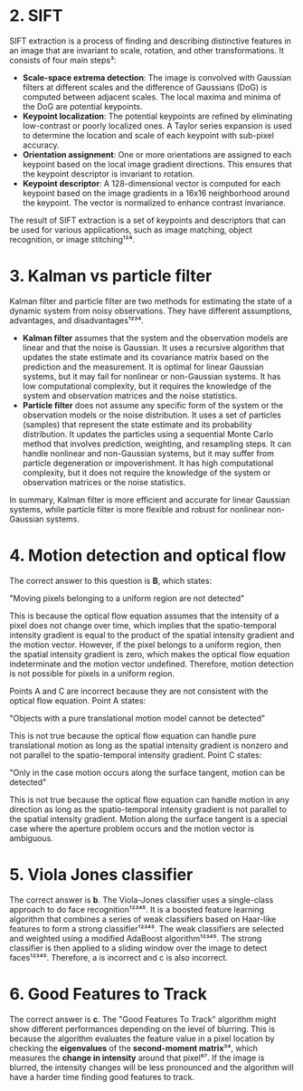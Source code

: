 # 2. SIFT

SIFT extraction is a process of finding and describing distinctive features in an image that are invariant to scale, rotation, and other transformations. It consists of four main steps³:

- **Scale-space extrema detection**: The image is convolved with Gaussian filters at different scales and the difference of Gaussians (DoG) is computed between adjacent scales. The local maxima and minima of the DoG are potential keypoints.
- **Keypoint localization**: The potential keypoints are refined by eliminating low-contrast or poorly localized ones. A Taylor series expansion is used to determine the location and scale of each keypoint with sub-pixel accuracy.
- **Orientation assignment**: One or more orientations are assigned to each keypoint based on the local image gradient directions. This ensures that the keypoint descriptor is invariant to rotation.
- **Keypoint descriptor**: A 128-dimensional vector is computed for each keypoint based on the image gradients in a 16x16 neighborhood around the keypoint. The vector is normalized to enhance contrast invariance.

The result of SIFT extraction is a set of keypoints and descriptors that can be used for various applications, such as image matching, object recognition, or image stitching¹²⁴.

# 3. Kalman vs particle filter

Kalman filter and particle filter are two methods for estimating the state of a dynamic system from noisy observations. They have different assumptions, advantages, and disadvantages¹²³⁴.

- **Kalman filter** assumes that the system and the observation models are linear and that the noise is Gaussian. It uses a recursive algorithm that updates the state estimate and its covariance matrix based on the prediction and the measurement. It is optimal for linear Gaussian systems, but it may fail for nonlinear or non-Gaussian systems. It has low computational complexity, but it requires the knowledge of the system and observation matrices and the noise statistics.
- **Particle filter** does not assume any specific form of the system or the observation models or the noise distribution. It uses a set of particles (samples) that represent the state estimate and its probability distribution. It updates the particles using a sequential Monte Carlo method that involves prediction, weighting, and resampling steps. It can handle nonlinear and non-Gaussian systems, but it may suffer from particle degeneration or impoverishment. It has high computational complexity, but it does not require the knowledge of the system or observation matrices or the noise statistics.

In summary, Kalman filter is more efficient and accurate for linear Gaussian systems, while particle filter is more flexible and robust for nonlinear non-Gaussian systems.

# 4. Motion detection and optical flow

The correct answer to this question is **B**, which states:

"Moving pixels belonging to a uniform region are not detected"

This is because the optical flow equation assumes that the intensity of a pixel does not change over time, which implies that the spatio-temporal intensity gradient is equal to the product of the spatial intensity gradient and the motion vector. However, if the pixel belongs to a uniform region, then the spatial intensity gradient is zero, which makes the optical flow equation indeterminate and the motion vector undefined. Therefore, motion detection is not possible for pixels in a uniform region.

Points A and C are incorrect because they are not consistent with the optical flow equation. Point A states:

"Objects with a pure translational motion model cannot be detected"

This is not true because the optical flow equation can handle pure translational motion as long as the spatial intensity gradient is nonzero and not parallel to the spatio-temporal intensity gradient. Point C states:

"Only in the case motion occurs along the surface tangent, motion can be detected"

This is not true because the optical flow equation can handle motion in any direction as long as the spatio-temporal intensity gradient is not parallel to the spatial intensity gradient. Motion along the surface tangent is a special case where the aperture problem occurs and the motion vector is ambiguous.

# 5. Viola Jones classifier

The correct answer is **b**. The Viola-Jones classifier uses a single-class approach to do face recognition¹²³⁴⁵. It is a boosted feature learning algorithm that combines a series of weak classifiers based on Haar-like features to form a strong classifier¹²³⁴⁵. The weak classifiers are selected and weighted using a modified AdaBoost algorithm¹²³⁴⁵. The strong classifier is then applied to a sliding window over the image to detect faces¹²³⁴⁵. Therefore, a is incorrect and c is also incorrect.

# 6. Good Features to Track

The correct answer is **c**. The "Good Features To Track" algorithm might show different performances depending on the level of blurring. This is because the algorithm evaluates the feature value in a pixel location by checking the **eigenvalues** of the **second-moment matrix**³⁴, which measures the **change in intensity** around that pixel⁶⁷. If the image is blurred, the intensity changes will be less pronounced and the algorithm will have a harder time finding good features to track.


